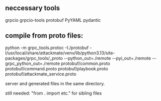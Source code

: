## neccessary tools

grpcio grpcio-tools protobuf PyYAML pydantic


## compile from proto files:
python -m grpc_tools.protoc -I./protobuf -I/usr/local/share/attackmate/venv/lib/python3.13/site-packages/grpc_tools/_proto --python_out=./remote --pyi_out=./remote --grpc_python_out=./remote protobuf/common.proto protobuf/command.proto protobuf/playbook.proto protobuf/attackmate_service.proto

server and generated files in the same directory.

still needed: "from . import etc." for sibling files
